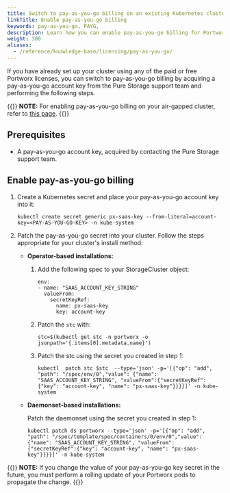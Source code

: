 ```yaml
---
title: Switch to pay-as-you-go billing on an existing Kubernetes cluster
linkTitle: Enable pay-as-you-go billing
keywords: pay-as-you-go, PAYG, 
description: Learn how you can enable pay-as-you-go billing for Portworx.
weight: 300 
aliases:
  - /reference/knowledge-base/licensing/pay-as-you-go/
---
```


If you have already set up your cluster using any of the paid or free Portworx licenses, you can switch to pay-as-you-go billing by acquiring a pay-as-you-go account key from the Pure Storage support team and performing the following steps.

{{<info>}}
**NOTE:** For enabling pay-as-you-go billing on your air-gapped cluster, refer to [this page](/reference/licensing/portworx-enterprise/pay-as-you-go-air-gapped).
{{</info>}}

## Prerequisites

* A pay-as-you-go account key, acquired by contacting the Pure Storage support team.

## Enable pay-as-you-go billing

1. Create a Kubernetes secret and place your pay-as-you-go account key into it:
   
    ```text
    kubectl create secret generic px-saas-key --from-literal=account-key=<PAY-AS-YOU-GO-KEY> -n kube-system
    ```

2. Patch the pay-as-you-go secret into your cluster. Follow the steps appropriate for your cluster's install method:

    * **Operator-based installations:** 
    
        1. Add the following spec to your StorageCluster object:

            ```text
            env:
            - name: "SAAS_ACCOUNT_KEY_STRING"
              valueFrom:
                secretKeyRef:
                  name: px-saas-key
                  key: account-key
            ```

        2. Patch the `stc` with:
            
            ```text
            stc=$(kubectl get stc -n portworx -o jsonpath='{.items[0].metadata.name}')
            ```

        3. Patch the stc using the secret you created in step 1:

            ```text
            kubectl  patch stc $stc  --type='json' -p='[{"op": "add", "path": "/spec/env/0","value": {"name": "SAAS_ACCOUNT_KEY_STRING", "valueFrom":{"secretKeyRef":{"key": "account-key", "name": "px-saas-key"}}}}]' -n kube-system
            ```

    * **Daemonset-based installations:**
		
        Patch the daemonset using the secret you created in step 1:

        ```text
        kubectl patch ds portworx --type='json' -p='[{"op": "add", "path": "/spec/template/spec/containers/0/env/0","value": {"name": "SAAS_ACCOUNT_KEY_STRING", "valueFrom":{"secretKeyRef":{"key": "account-key", "name": "px-saas-key"}}}}]' -n kube-system
        ```

  {{<info>}}
   **NOTE:** If you change the value of your pay-as-you-go key secret in the future, you must perform a rolling update of your Portworx pods to propagate the change. 
   {{</info>}}


   
